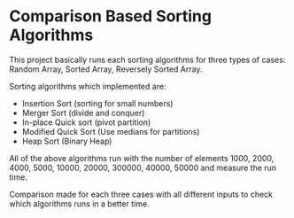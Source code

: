 # Comparison Based Sorting Algorithms

This project basically runs each sorting algorithms for three types of cases: Random Array, Sorted Array, Reversely Sorted Array.

Sorting algorithms which implemented are:

  - Insertion Sort (sorting for small numbers)
  - Merger Sort (divide and conquer)
  - In-place Quick sort (pivot partition)
  - Modified Quick Sort (Use medians for partitions)
  - Heap Sort (Binary Heap) 

All of the above algorithms run with the number of elements 1000, 2000, 4000, 5000, 10000, 20000, 300000, 40000, 50000 and measure the run time.

Comparison made for each three cases with all different inputs to check which algorithms runs in a better time.
